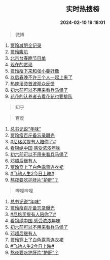 <div align="center"><h2>实时热搜榜</h2><h4>2024-02-10 19:18:01</h4></div>

> 微博  

1. [贾玲减肥全记录](https://s.weibo.com/weibo?q=%E8%B4%BE%E7%8E%B2%E5%87%8F%E8%82%A5%E5%85%A8%E8%AE%B0%E5%BD%95&t=31&band_rank=1&Refer=top)<br />
2. [贾玲腹肌](https://s.weibo.com/weibo?q=%23%E8%B4%BE%E7%8E%B2%E8%85%B9%E8%82%8C%23&t=31&band_rank=2&Refer=top)<br />
3. [北京台春晚节目单](https://s.weibo.com/weibo?q=%23%E5%8C%97%E4%BA%AC%E5%8F%B0%E6%98%A5%E6%99%9A%E8%8A%82%E7%9B%AE%E5%8D%95%23&t=31&band_rank=3&Refer=top)<br />
4. [现在的贾玲](https://s.weibo.com/weibo?q=%23%E7%8E%B0%E5%9C%A8%E7%9A%84%E8%B4%BE%E7%8E%B2%23&t=31&band_rank=4&Refer=top)<br />
5. [贾玲瘦下来和张小斐好像](https://s.weibo.com/weibo?q=%E8%B4%BE%E7%8E%B2%E7%98%A6%E4%B8%8B%E6%9D%A5%E5%92%8C%E5%BC%A0%E5%B0%8F%E6%96%90%E5%A5%BD%E5%83%8F&t=31&band_rank=5&Refer=top)<br />
6. [以后春晚不许三个人一起上来了](https://s.weibo.com/weibo?q=%E4%BB%A5%E5%90%8E%E6%98%A5%E6%99%9A%E4%B8%8D%E8%AE%B8%E4%B8%89%E4%B8%AA%E4%BA%BA%E4%B8%80%E8%B5%B7%E4%B8%8A%E6%9D%A5%E4%BA%86&t=31&band_rank=6&Refer=top)<br />
7. [热辣滚烫首波观众反馈](https://s.weibo.com/weibo?q=%23%E7%83%AD%E8%BE%A3%E6%BB%9A%E7%83%AB%E9%A6%96%E6%B3%A2%E8%A7%82%E4%BC%97%E5%8F%8D%E9%A6%88%23&t=31&band_rank=7&Refer=top)<br />
8. [初六前可以不用来看兵马俑了](https://s.weibo.com/weibo?q=%23%E5%88%9D%E5%85%AD%E5%89%8D%E5%8F%AF%E4%BB%A5%E4%B8%8D%E7%94%A8%E6%9D%A5%E7%9C%8B%E5%85%B5%E9%A9%AC%E4%BF%91%E4%BA%86%23&t=31&band_rank=8&Refer=top)<br />
9. [花花的认养者去看花花也要排队](https://s.weibo.com/weibo?q=%23%E8%8A%B1%E8%8A%B1%E7%9A%84%E8%AE%A4%E5%85%BB%E8%80%85%E5%8E%BB%E7%9C%8B%E8%8A%B1%E8%8A%B1%E4%B9%9F%E8%A6%81%E6%8E%92%E9%98%9F%23&t=31&band_rank=9&Refer=top)<br />

> 知乎  


> 百度  

1. [总书记说“年味”](https://www.baidu.com/s?wd=%E6%80%BB%E4%B9%A6%E8%AE%B0%E8%AF%B4%E2%80%9C%E5%B9%B4%E5%91%B3%E2%80%9D&sa=fyb_news&rsv_dl=fyb_news)<br />
2. [贾玲瘦百斤备忘录曝光](https://www.baidu.com/s?wd=%E8%B4%BE%E7%8E%B2%E7%98%A6%E7%99%BE%E6%96%A4%E5%A4%87%E5%BF%98%E5%BD%95%E6%9B%9D%E5%85%89&sa=fyb_news&rsv_dl=fyb_news)<br />
3. [#尼格买提有人陪你了#](https://www.baidu.com/s?wd=%23%E5%B0%BC%E6%A0%BC%E4%B9%B0%E6%8F%90%E6%9C%89%E4%BA%BA%E9%99%AA%E4%BD%A0%E4%BA%86%23&sa=fyb_news&rsv_dl=fyb_news)<br />
4. [看锦绣中国 感受浓浓年味](https://www.baidu.com/s?wd=%E7%9C%8B%E9%94%A6%E7%BB%A3%E4%B8%AD%E5%9B%BD+%E6%84%9F%E5%8F%97%E6%B5%93%E6%B5%93%E5%B9%B4%E5%91%B3&sa=fyb_news&rsv_dl=fyb_news)<br />
5. [初六前可以不用来看兵马俑了](https://www.baidu.com/s?wd=%E5%88%9D%E5%85%AD%E5%89%8D%E5%8F%AF%E4%BB%A5%E4%B8%8D%E7%94%A8%E6%9D%A5%E7%9C%8B%E5%85%B5%E9%A9%AC%E4%BF%91%E4%BA%86&sa=fyb_news&rsv_dl=fyb_news)<br />
6. [邓超后继有人](https://www.baidu.com/s?wd=%E9%82%93%E8%B6%85%E5%90%8E%E7%BB%A7%E6%9C%89%E4%BA%BA&sa=fyb_news&rsv_dl=fyb_news)<br />
7. [贾玲穿上了白色露背连衣裙](https://www.baidu.com/s?wd=%E8%B4%BE%E7%8E%B2%E7%A9%BF%E4%B8%8A%E4%BA%86%E7%99%BD%E8%89%B2%E9%9C%B2%E8%83%8C%E8%BF%9E%E8%A1%A3%E8%A3%99&sa=fyb_news&rsv_dl=fyb_news)<br />
8. [#飞驰人生2今日上映#](https://www.baidu.com/s?wd=%23%E9%A3%9E%E9%A9%B0%E4%BA%BA%E7%94%9F2%E4%BB%8A%E6%97%A5%E4%B8%8A%E6%98%A0%23&sa=fyb_news&rsv_dl=fyb_news)<br />
9. [熬夜要吃护肝片“护肝”？](https://www.baidu.com/s?wd=%E7%86%AC%E5%A4%9C%E8%A6%81%E5%90%83%E6%8A%A4%E8%82%9D%E7%89%87%E2%80%9C%E6%8A%A4%E8%82%9D%E2%80%9D%EF%BC%9F&sa=fyb_news&rsv_dl=fyb_news)<br />

> 哔哩哔哩  

1. [总书记说“年味”](https://www.baidu.com/s?wd=%E6%80%BB%E4%B9%A6%E8%AE%B0%E8%AF%B4%E2%80%9C%E5%B9%B4%E5%91%B3%E2%80%9D&sa=fyb_news&rsv_dl=fyb_news)<br />
2. [贾玲瘦百斤备忘录曝光](https://www.baidu.com/s?wd=%E8%B4%BE%E7%8E%B2%E7%98%A6%E7%99%BE%E6%96%A4%E5%A4%87%E5%BF%98%E5%BD%95%E6%9B%9D%E5%85%89&sa=fyb_news&rsv_dl=fyb_news)<br />
3. [#尼格买提有人陪你了#](https://www.baidu.com/s?wd=%23%E5%B0%BC%E6%A0%BC%E4%B9%B0%E6%8F%90%E6%9C%89%E4%BA%BA%E9%99%AA%E4%BD%A0%E4%BA%86%23&sa=fyb_news&rsv_dl=fyb_news)<br />
4. [看锦绣中国 感受浓浓年味](https://www.baidu.com/s?wd=%E7%9C%8B%E9%94%A6%E7%BB%A3%E4%B8%AD%E5%9B%BD+%E6%84%9F%E5%8F%97%E6%B5%93%E6%B5%93%E5%B9%B4%E5%91%B3&sa=fyb_news&rsv_dl=fyb_news)<br />
5. [初六前可以不用来看兵马俑了](https://www.baidu.com/s?wd=%E5%88%9D%E5%85%AD%E5%89%8D%E5%8F%AF%E4%BB%A5%E4%B8%8D%E7%94%A8%E6%9D%A5%E7%9C%8B%E5%85%B5%E9%A9%AC%E4%BF%91%E4%BA%86&sa=fyb_news&rsv_dl=fyb_news)<br />
6. [邓超后继有人](https://www.baidu.com/s?wd=%E9%82%93%E8%B6%85%E5%90%8E%E7%BB%A7%E6%9C%89%E4%BA%BA&sa=fyb_news&rsv_dl=fyb_news)<br />
7. [贾玲穿上了白色露背连衣裙](https://www.baidu.com/s?wd=%E8%B4%BE%E7%8E%B2%E7%A9%BF%E4%B8%8A%E4%BA%86%E7%99%BD%E8%89%B2%E9%9C%B2%E8%83%8C%E8%BF%9E%E8%A1%A3%E8%A3%99&sa=fyb_news&rsv_dl=fyb_news)<br />
8. [#飞驰人生2今日上映#](https://www.baidu.com/s?wd=%23%E9%A3%9E%E9%A9%B0%E4%BA%BA%E7%94%9F2%E4%BB%8A%E6%97%A5%E4%B8%8A%E6%98%A0%23&sa=fyb_news&rsv_dl=fyb_news)<br />
9. [熬夜要吃护肝片“护肝”？](https://www.baidu.com/s?wd=%E7%86%AC%E5%A4%9C%E8%A6%81%E5%90%83%E6%8A%A4%E8%82%9D%E7%89%87%E2%80%9C%E6%8A%A4%E8%82%9D%E2%80%9D%EF%BC%9F&sa=fyb_news&rsv_dl=fyb_news)<br />
